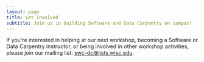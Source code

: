```yaml
---
layout: page
title: Get Involved
subtitle: Join us in building Software and Data Carpentry on campus!
---
```


If you're interested in helping at our next workshop, becoming a 
Software or Data Carpentry instructor, or being involved in other 
workshop activities, please join our mailing list: swc-dc@lists.wisc.edu.  